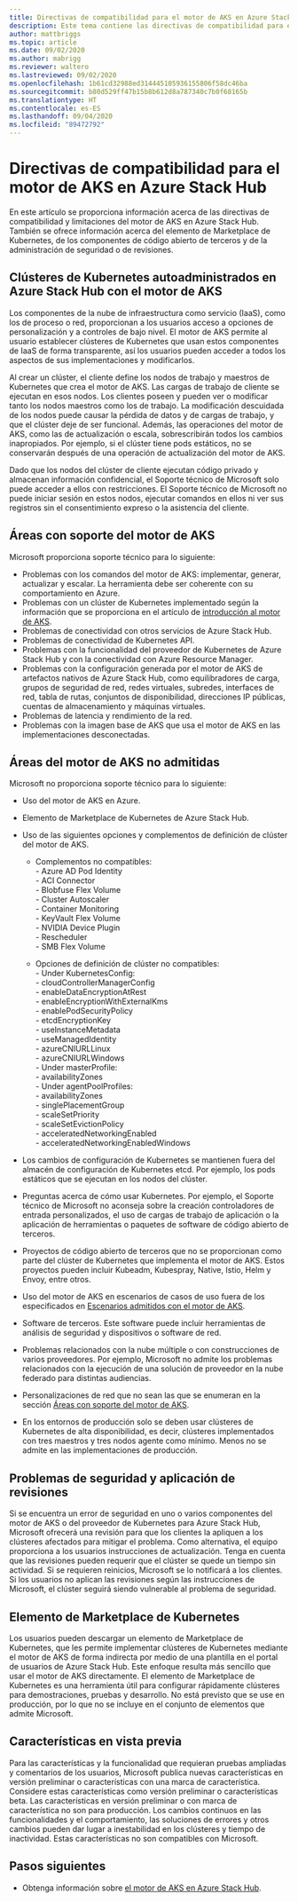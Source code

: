 ```yaml
---
title: Directivas de compatibilidad para el motor de AKS en Azure Stack Hub
description: Este tema contiene las directivas de compatibilidad para el motor de AKS en Azure Stack Hub.
author: mattbriggs
ms.topic: article
ms.date: 09/02/2020
ms.author: mabrigg
ms.reviewer: waltero
ms.lastreviewed: 09/02/2020
ms.openlocfilehash: 1b61cd32988ed314445105936155806f58dc46ba
ms.sourcegitcommit: b80d529ff47b15b8b612d8a787340c7b0f68165b
ms.translationtype: HT
ms.contentlocale: es-ES
ms.lasthandoff: 09/04/2020
ms.locfileid: "89472792"
---
```

# <a name="support-policies-for-aks-engine-on-azure-stack-hub"></a>Directivas de compatibilidad para el motor de AKS en Azure Stack Hub

En este artículo se proporciona información acerca de las directivas de compatibilidad y limitaciones del motor de AKS en Azure Stack Hub. También se ofrece información acerca del elemento de Marketplace de Kubernetes, de los componentes de código abierto de terceros y de la administración de seguridad o de revisiones. 

## <a name="self-managed-kubernetes-clusters-on-azure-stack-hub-with-aks-engine"></a>Clústeres de Kubernetes autoadministrados en Azure Stack Hub con el motor de AKS

Los componentes de la nube de infraestructura como servicio (IaaS), como los de proceso o red, proporcionan a los usuarios acceso a opciones de personalización y a controles de bajo nivel. El motor de AKS permite al usuario establecer clústeres de Kubernetes que usan estos componentes de IaaS de forma transparente, así los usuarios pueden acceder a todos los aspectos de sus implementaciones y modificarlos.

Al crear un clúster, el cliente define los nodos de trabajo y maestros de Kubernetes que crea el motor de AKS. Las cargas de trabajo de cliente se ejecutan en esos nodos. Los clientes poseen y pueden ver o modificar tanto los nodos maestros como los de trabajo. La modificación descuidada de los nodos puede causar la pérdida de datos y de cargas de trabajo, y que el clúster deje de ser funcional. Además, las operaciones del motor de AKS, como las de actualización o escala, sobrescribirán todos los cambios inapropiados. Por ejemplo, si el clúster tiene pods estáticos, no se conservarán después de una operación de actualización del motor de AKS.

Dado que los nodos del clúster de cliente ejecutan código privado y almacenan información confidencial, el Soporte técnico de Microsoft solo puede acceder a ellos con restricciones. El Soporte técnico de Microsoft no puede iniciar sesión en estos nodos, ejecutar comandos en ellos ni ver sus registros sin el consentimiento expreso o la asistencia del cliente.

## <a name="aks-engine-supported-areas"></a>Áreas con soporte del motor de AKS

Microsoft proporciona soporte técnico para lo siguiente:

-  Problemas con los comandos del motor de AKS: implementar, generar, actualizar y escalar. La herramienta debe ser coherente con su comportamiento en Azure.
-  Problemas con un clúster de Kubernetes implementado según la información que se proporciona en el artículo de [introducción al motor de AKS](azure-stack-kubernetes-aks-engine-overview.md).
-  Problemas de conectividad con otros servicios de Azure Stack Hub. 
-  Problemas de conectividad de Kubernetes API.
-  Problemas con la funcionalidad del proveedor de Kubernetes de Azure Stack Hub y con la conectividad con Azure Resource Manager.
-  Problemas con la configuración generada por el motor de AKS de artefactos nativos de Azure Stack Hub, como equilibradores de carga, grupos de seguridad de red, redes virtuales, subredes, interfaces de red, tabla de rutas, conjuntos de disponibilidad, direcciones IP públicas, cuentas de almacenamiento y máquinas virtuales. 
-  Problemas de latencia y rendimiento de la red.
-  Problemas con la imagen base de AKS que usa el motor de AKS en las implementaciones desconectadas. 

## <a name="aks-engine-areas-not-supported"></a>Áreas del motor de AKS no admitidas

Microsoft no proporciona soporte técnico para lo siguiente:

-  Uso del motor de AKS en Azure.
-  Elemento de Marketplace de Kubernetes de Azure Stack Hub.
-  Uso de las siguientes opciones y complementos de definición de clúster del motor de AKS.
    -  Complementos no compatibles:  
            -  Azure AD Pod Identity  
            -  ACI Connector  
            -  Blobfuse Flex Volume  
            -  Cluster Autoscaler  
            -  Container Monitoring  
            -  KeyVault Flex Volume  
            -  NVIDIA Device Plugin  
            -  Rescheduler  
            -  SMB Flex Volume  
        
    -  Opciones de definición de clúster no compatibles:  
            -  Under KubernetesConfig:  
                    -  cloudControllerManagerConfig  
                    -  enableDataEncryptionAtRest  
                    -  enableEncryptionWithExternalKms  
                    -  enablePodSecurityPolicy  
                    -  etcdEncryptionKey  
                    -  useInstanceMetadata  
                    -  useManagedIdentity  
                    -  azureCNIURLLinux  
                    -  azureCNIURLWindows  
            -  Under masterProfile:  
                    -  availabilityZones  
            -  Under agentPoolProfiles:  
                    -  availabilityZones  
                    -  singlePlacementGroup  
                    -  scaleSetPriority  
                    -  scaleSetEvictionPolicy  
                    -  acceleratedNetworkingEnabled  
                    -  acceleratedNetworkingEnabledWindows

-  Los cambios de configuración de Kubernetes se mantienen fuera del almacén de configuración de Kubernetes etcd. Por ejemplo, los pods estáticos que se ejecutan en los nodos del clúster.
-  Preguntas acerca de cómo usar Kubernetes. Por ejemplo, el Soporte técnico de Microsoft no aconseja sobre la creación controladores de entrada personalizados, el uso de cargas de trabajo de aplicación o la aplicación de herramientas o paquetes de software de código abierto de terceros.
-  Proyectos de código abierto de terceros que no se proporcionan como parte del clúster de Kubernetes que implementa el motor de AKS. Estos proyectos pueden incluir Kubeadm, Kubespray, Native, Istio, Helm y Envoy, entre otros.
-  Uso del motor de AKS en escenarios de casos de uso fuera de los especificados en [Escenarios admitidos con el motor de AKS](azure-stack-kubernetes-aks-engine-overview.md#supported-scenarios-with-the-aks-engine).
-  Software de terceros. Este software puede incluir herramientas de análisis de seguridad y dispositivos o software de red.
-  Problemas relacionados con la nube múltiple o con construcciones de varios proveedores. Por ejemplo, Microsoft no admite los problemas relacionados con la ejecución de una solución de proveedor en la nube federado para distintas audiencias.
-  Personalizaciones de red que no sean las que se enumeran en la sección [Áreas con soporte del motor de AKS](#aks-engine-supported-areas).
-  En los entornos de producción solo se deben usar clústeres de Kubernetes de alta disponibilidad, es decir, clústeres implementados con tres maestros y tres nodos agente como mínimo. Menos no se admite en las implementaciones de producción.

##  <a name="security-issues-and-patching"></a>Problemas de seguridad y aplicación de revisiones

Si se encuentra un error de seguridad en uno o varios componentes del motor de AKS o del proveedor de Kubernetes para Azure Stack Hub, Microsoft ofrecerá una revisión para que los clientes la apliquen a los clústeres afectados para mitigar el problema. Como alternativa, el equipo proporciona a los usuarios instrucciones de actualización. Tenga en cuenta que las revisiones pueden requerir que el clúster se quede un tiempo sin actividad. Si se requieren reinicios, Microsoft se lo notificará a los clientes. Si los usuarios no aplican las revisiones según las instrucciones de Microsoft, el clúster seguirá siendo vulnerable al problema de seguridad.

## <a name="kubernetes-marketplace-item"></a>Elemento de Marketplace de Kubernetes

Los usuarios pueden descargar un elemento de Marketplace de Kubernetes, que les permite implementar clústeres de Kubernetes mediante el motor de AKS de forma indirecta por medio de una plantilla en el portal de usuarios de Azure Stack Hub. Este enfoque resulta más sencillo que usar el motor de AKS directamente. El elemento de Marketplace de Kubernetes es una herramienta útil para configurar rápidamente clústeres para demostraciones, pruebas y desarrollo. No está previsto que se use en producción, por lo que no se incluye en el conjunto de elementos que admite Microsoft.

## <a name="preview-features"></a>Características en vista previa

Para las características y la funcionalidad que requieran pruebas ampliadas y comentarios de los usuarios, Microsoft publica nuevas características en versión preliminar o características con una marca de característica. Considere estas características como versión preliminar o características beta. Las características en versión preliminar o con marca de característica no son para producción. Los cambios continuos en las funcionalidades y el comportamiento, las soluciones de errores y otros cambios pueden dar lugar a inestabilidad en los clústeres y tiempo de inactividad. Estas características no son compatibles con Microsoft.

## <a name="next-steps"></a>Pasos siguientes

- Obtenga información sobre [el motor de AKS en Azure Stack Hub](azure-stack-kubernetes-aks-engine-overview.md).